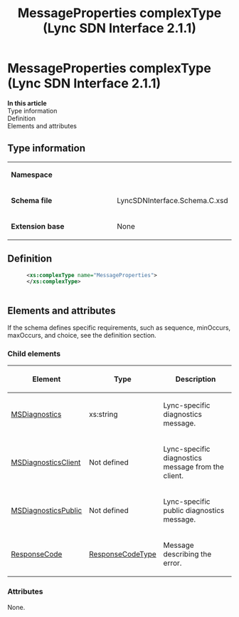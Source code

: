 ﻿---
title: MessageProperties complexType (Lync SDN Interface 2.1.1)
TOCTitle: MessageProperties complexType
ms:assetid: ce2e4c5b-837e-2ec3-b608-f35fb60a1bc1
ms:mtpsurl: https://msdn.microsoft.com/en-us/library/Dn912856(v=office.15)
ms:contentKeyID: 64127025
ms.date: 02/16/2015
mtps_version: v=office.15
dev_langs:
- xml
---

# MessageProperties complexType (Lync SDN Interface 2.1.1)


**In this article**  
Type information  
Definition  
Elements and attributes  

## Type information

<table>
<colgroup>
<col style="width: 50%" />
<col style="width: 50%" />
</colgroup>
<tbody>
<tr class="odd">
<td><p><strong>Namespace</strong></p></td>
<td><p></p></td>
</tr>
<tr class="even">
<td><p><strong>Schema file</strong></p></td>
<td><p>LyncSDNInterface.Schema.C.xsd</p></td>
</tr>
<tr class="odd">
<td><p><strong>Extension base</strong></p></td>
<td><p>None</p></td>
</tr>
</tbody>
</table>


## Definition

```xml
      <xs:complexType name="MessageProperties">
      </xs:complexType>
      
```

## Elements and attributes

If the schema defines specific requirements, such as sequence, minOccurs, maxOccurs, and choice, see the definition section.

### Child elements

<table>
<colgroup>
<col style="width: 33%" />
<col style="width: 33%" />
<col style="width: 33%" />
</colgroup>
<thead>
<tr class="header">
<th><p>Element</p></th>
<th><p>Type</p></th>
<th><p>Description</p></th>
</tr>
</thead>
<tbody>
<tr class="odd">
<td><p><a href="msdiagnostics-element-messageproperties-sdn-interface-2-1-1.md">MSDiagnostics</a></p></td>
<td><p>xs:string</p></td>
<td><p>Lync-specific diagnostics message.</p></td>
</tr>
<tr class="even">
<td><p><a href="msdiagnosticsclient-element-messageproperties-sdn-interface-2-1-1.md">MSDiagnosticsClient</a></p></td>
<td><p>Not defined</p></td>
<td><p>Lync-specific diagnostics message from the client.</p></td>
</tr>
<tr class="odd">
<td><p><a href="msdiagnosticspublic-element-messageproperties-sdn-interface-2-1-1.md">MSDiagnosticsPublic</a></p></td>
<td><p>Not defined</p></td>
<td><p>Lync-specific public diagnostics message.</p></td>
</tr>
<tr class="even">
<td><p><a href="responsecode-element-messageproperties-sdn-interface-2-1-1.md">ResponseCode</a></p></td>
<td><p><a href="responsecodetype-complextype-lync-sdn-interface-2-1-1.md">ResponseCodeType</a></p></td>
<td><p>Message describing the error.</p></td>
</tr>
</tbody>
</table>


### Attributes

None.

